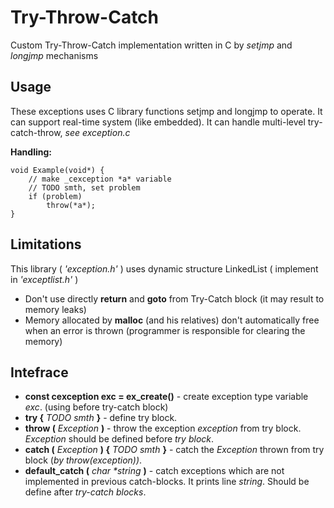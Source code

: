 # Try-Throw-Catch
Custom Try-Throw-Catch implementation written in C by _setjmp_ and _longjmp_ mechanisms

## Usage

These exceptions uses C library functions setjmp and longjmp to operate. It can support real-time system (like embedded). It can handle multi-level try-catch-throw, _see exception.c_

__Handling:__

    void Example(void*) {
        // make _cexception *a* variable
        // TODO smth, set problem
        if (problem)
            throw(*a*);
    }


## Limitations

This library ( _'exception.h'_ ) uses dynamic structure LinkedList ( implement in _'exceptlist.h'_ )

* Don't use directly  **return**  and **goto** from Try-Catch block (it may result to memory leaks)
* Memory allocated by **malloc** (and his relatives) don't automatically free when an error is thrown (programmer is responsible for clearing the memory)

## Intefrace

* **const cexception exc = ex_create()** - create exception type variable *exc*. (using before try-catch block)
* **try {** *TODO smth* **}** - define try block.
* **throw (** *Exception* **)** - throw the exception *exception* from try block. *Exception* should be defined before *try block*.
* **catch (** *Exception* **) {** *TODO smth* **}** - catch the *Exception* thrown from try block (*by throw(exception))*.
* **default_catch (** *char \*string* **)** - catch exceptions which are not implemented in previous catch-blocks. It prints line *string*. Should be define after *try-catch blocks*.

